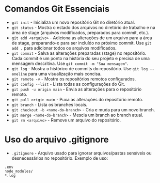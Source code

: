 # Comandos Git Essenciais

- `git init` - Inicializa um novo repositório Git no diretório atual.
- `git status` - Mostra o estado dos arquivos no diretório de trabalho e na área de stage (arquivos modificados, preparados para commit, etc.).
- `git add <arquivo>` - Adiciona as alterações de um arquivo para a área de stage, preparando-o para ser incluído no próximo commit. Use `git add .` para adicionar todos os arquivos modificados.
- `git commit` - Salva as alterações preparadas (stage) no repositório. Cada commit é um ponto na história do seu projeto e precisa de uma mensagem descritiva. Use `git commit -m "Sua mensagem"`.
- `git log` - Mostra o histórico de commits do repositório. Use `git log --oneline` para uma visualização mais concisa.
- `git remote -v` - Mostra os repositórios remotos configurados.
- `git config --list` - Lista todas as configurações do Git.
- `git push -u origin main` - Envia as alterações para o repositório remoto.
- `git pull origin main` - Puxa as alterações do repositório remoto.
- `git branch` - Lista os branches locais.
- `git checkout -b <nome-do-branch>` - Cria e muda para um novo branch.
- `git merge <nome-do-branch>` - Mescla um branch ao branch atual.
- `git rm <arquivo>` - Remove um arquivo do repositório.

# Uso do arquivo .gitignore

- `.gitignore` - Arquivo usado para ignorar arquivos/pastas sensíveis ou desnecessários no repositório.
  Exemplo de uso:

```gitignore
.env
node_modules/
*.log
```
